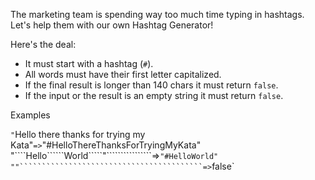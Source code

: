 The marketing team is spending way too much time typing in hashtags.
Let's help them with our own Hashtag Generator!

Here's the deal:

- It must start with a hashtag (`#`).
- All words must have their first letter capitalized.
- If the final result is longer than 140 chars it must return `false`.
- If the input or the result is an empty string it must return `false`.

Examples

`"`Hello there thanks for trying my Kata"``=>``"#HelloThereThanksForTryingMyKata"
"````Hello``````World`````"````````````````=>``"#HelloWorld"
""`````````````````````````````````````````=>``false`
                                       
